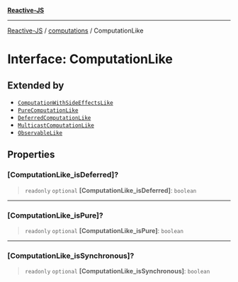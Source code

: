 [**Reactive-JS**](../../README.md)

***

[Reactive-JS](../../README.md) / [computations](../README.md) / ComputationLike

# Interface: ComputationLike

## Extended by

- [`ComputationWithSideEffectsLike`](ComputationWithSideEffectsLike.md)
- [`PureComputationLike`](PureComputationLike.md)
- [`DeferredComputationLike`](DeferredComputationLike.md)
- [`MulticastComputationLike`](MulticastComputationLike.md)
- [`ObservableLike`](ObservableLike.md)

## Properties

### \[ComputationLike\_isDeferred\]?

> `readonly` `optional` **\[ComputationLike\_isDeferred\]**: `boolean`

***

### \[ComputationLike\_isPure\]?

> `readonly` `optional` **\[ComputationLike\_isPure\]**: `boolean`

***

### \[ComputationLike\_isSynchronous\]?

> `readonly` `optional` **\[ComputationLike\_isSynchronous\]**: `boolean`
